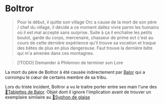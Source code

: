 # Boltror

> Pour le début, il quitte son village Orc a cause de la mort de son père / chef du village, il décide a ce moment dallez vivre parmi les humains où il est mal accepté sans surprise. Suite à ça il enchaîne les petits boulot, garde du corps, mercenaire, chasseur de prime ect c'est au cours de cette dernière expérience qu'il trouve sa vocation et traque des bêtes de plus en plus dangereuse. Faut trouve la dernière bête qui m'a amenée dans ces montagnes.

>[!TODO] Demander à Philemon de terminer son Lore


La mort du père de Boltror à été causée indirectement par [Balor](../PNJ/Balor.md) qui a corrompu le cœur de certains membre de sa tribu.

Lors du triste incident, Boltror a vu le traitre porter entre ses main l'une des [📜Tablettes de Balor](../lore/📜Tablettes%20de%20Balor.md). Objet dont il ignore l'implication avant de trouver un exemplaire similaire au [📍Syphon de glaise](../chapitre%2001/lieux/📍Syphon%20de%20glaise.md)



